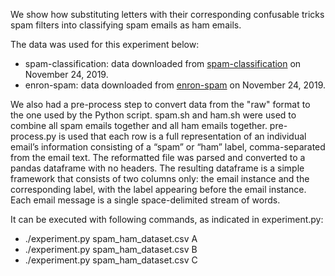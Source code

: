 We show how substituting letters with their corresponding confusable tricks spam filters into classifying spam emails as ham emails. 

The data was used for this experiment below:
- spam-classification: data downloaded from [spam-classification](https://github.com/subhashbylaiah/spam-classification) on November 24, 2019.
- enron-spam: data downloaded from [enron-spam](http://www2.aueb.gr/users/ion/data/enron-spam/) on November 24, 2019.

We also had a pre-process step to convert data from the "raw" format to the one used by the Python script. spam.sh and ham.sh were used to combine all spam emails together and all ham emails together. pre-process.py is used that each row is a full representation of an individual email’s information consisting of a “spam” or “ham” label, comma-separated from the email text. The reformatted file was parsed and converted to a pandas dataframe with no headers. The resulting dataframe is a simple framework that consists of two columns only: the email instance and the corresponding label, with the label appearing before the email instance. Each email message is a single space-delimited stream of words.


It can be executed with following commands, as indicated in experiment.py:
- ./experiment.py spam_ham_dataset.csv A
- ./experiment.py spam_ham_dataset.csv B
- ./experiment.py spam_ham_dataset.csv C

